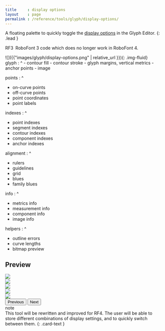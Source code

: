```yaml
---
title     : display options
layout    : page
permalink : /reference/tools/glyph/display-options/
---
```


A floating palette to quickly toggle the [display options] in the Glyph Editor.
{: .lead }

<span class="badge text-bg-danger rounded-0">RF3</span> RoboFont 3 code which does no longer work in RoboFont 4.  

[Display options]: http://www.robofont.com/documentation/reference/workspace/glyph-editor/display-options/#options


<div class='row'>

<div class='col-sm-4' markdown='1'>
![]({{"images/glyph/display-options.png" | relative_url }}){: .img-fluid}
</div>

<div class='col-sm-8' markdown='1'>
glyph
: ^
  - contour fill
  - contour stroke
  - glyph margins, vertical metrics 
  - anchor points
  - image

points
: ^
  - on-curve points
  - off-curve  points
  - point coordinates
  - point labels

indexes
: ^
  - point indexes
  - segment indexes
  - contour indexes
  - component indexes
  - anchor indexes

alignment
: ^
  - rulers
  - guidelines
  - grid
  - blues
  - family blues

info 
: ^
  - metrics info
  - measurement info
  - component info
  - image info

helpers
: ^
  - outline errors
  - curve lengths
  - bitmap preview
</div>

</div>


Preview
-------

<div id='__display-options' class="carousel slide carousel-dark carousel-fade my-4" data-bs-ride="carousel">

<div class="carousel-inner">
  <div class="carousel-item active">
    <img src='{{"images/glyph/display-options_preview_1.png" | relative_url }}' class="d-block w-100">
  </div>
  <div class="carousel-item">
    <img src='{{"images/glyph/display-options_preview_3.png" | relative_url }}' class="d-block w-100">
  </div>
  <div class="carousel-item">
    <img src='{{"images/glyph/display-options_preview_4.png" | relative_url }}' class="d-block w-100">
  </div>
  <div class="carousel-item">
    <img src='{{"images/glyph/display-options_preview_5.png" | relative_url }}' class="d-block w-100">
  </div>
  <div class="carousel-item">
    <img src='{{"images/glyph/display-options_preview_2.png" | relative_url }}' class="d-block w-100">
  </div>
</div>

<button class="carousel-control-prev" type="button" data-bs-target="#__display-options" data-bs-slide="prev">
<span class="carousel-control-prev-icon" aria-hidden="true"></span>
<span class="visually-hidden">Previous</span>
</button>
<button class="carousel-control-next" type="button" data-bs-target="#__display-options" data-bs-slide="next">
<span class="carousel-control-next-icon" aria-hidden="true"></span>
<span class="visually-hidden">Next</span>
</button>

</div>


<div class="card text-dark bg-light my-3 rounded-0">
<div class="card-header"> note</div>
<div class="card-body" markdown='1'>
This tool will be rewritten and improved for RF4. The user will be able to store different combinations of display settings, and to quickly switch between them.
{: .card-text }
</div>
</div>
